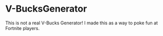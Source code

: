 # V-BucksGenerator
This is not a real V-Bucks Generator! I made this as a way to poke fun at Fortnite players.
